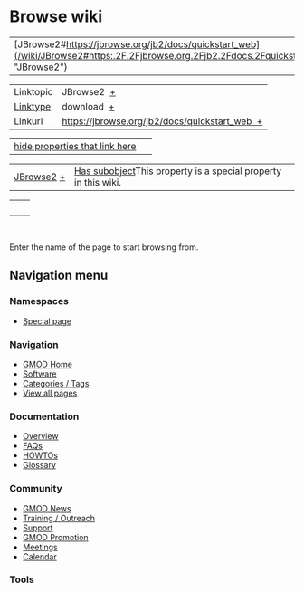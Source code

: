 



<span id="top"></span>




# <span dir="auto">Browse wiki</span>






|  |  |
|----|----|
| [JBrowse2#https://jbrowse.org/jb2/docs/quickstart_web](/wiki/JBrowse2#https:.2F.2Fjbrowse.org.2Fjb2.2Fdocs.2Fquickstart_web "JBrowse2") |  |

|  |  |
|----|----|
| Linktopic | <span class="smwb-value">JBrowse2  <span class="smwsearch">[+](/wiki/Special%253ASearchByProperty/Linktopic/JBrowse2 "Special%253ASearchByProperty/Linktopic/JBrowse2")</span></span> |
| [Linktype](/wiki/Property%253ALinktype "Property%253ALinktype") | <span class="smwb-value">download  <span class="smwsearch">[+](/wiki/Special%253ASearchByProperty/Linktype/download "Special%253ASearchByProperty/Linktype/download")</span></span> |
| Linkurl | <span class="smwb-value">https://jbrowse.org/jb2/docs/quickstart_web  <span class="smwsearch">[+](/wiki/Special%253ASearchByProperty/Linkurl/https:-2F-2Fjbrowse.org-2Fjb2-2Fdocs-2Fquickstart_web "Special%253ASearchByProperty/Linkurl/https:-2F-2Fjbrowse.org-2Fjb2-2Fdocs-2Fquickstart web")</span></span> |

<span id="smw_browse_incoming"></span>

|  |  |
|----|----|
| [hide properties that link here](/mediawiki/index.php?title=Special:Browse&offset=0&dir=out&article=JBrowse2%23https%253A%2F%2Fjbrowse.org%2Fjb2%2Fdocs%2Fquickstart_web)  |  |

|  |  |
|----|----|
| <span class="smwb-ivalue">[JBrowse2](/wiki/JBrowse2 "JBrowse2") <span class="smwbrowse">[+](/wiki/Special%253ABrowse/JBrowse2 "Special%253ABrowse/JBrowse2")</span></span> | <span class="smw-highlighter" data-type="1" state="inline" data-title="Property"><span class="smwbuiltin">[Has subobject](/wiki/Property%253AHas_subobject "Property:Has subobject")</span><span class="smwttcontent">This property is a special property in this wiki.</span></span> |

|     |     |
|-----|-----|
|     |     |

 

Enter the name of the page to start browsing from.  








## Navigation menu



### Namespaces

- <span id="ca-nstab-special">[Special
  page](/wiki/Special%253ABrowse/JBrowse2-23https%253A-2F-2Fjbrowse.org-2Fjb2-2Fdocs-2Fquickstart_web "This is a special page, you cannot edit the page itself")</span>






### Navigation



- <span id="n-GMOD-Home">[GMOD Home](/wiki/Main_Page)</span>
- <span id="n-Software">[Software](/wiki/GMOD_Components)</span>
- <span id="n-Categories-.2F-Tags">[Categories /
  Tags](/wiki/Categories)</span>
- <span id="n-View-all-pages">[View all
  pages](/wiki/Special:AllPages)</span>




### Documentation



- <span id="n-Overview">[Overview](/wiki/Overview)</span>
- <span id="n-FAQs">[FAQs](/wiki/Category%253AFAQ)</span>
- <span id="n-HOWTOs">[HOWTOs](/wiki/Category%253AHOWTO)</span>
- <span id="n-Glossary">[Glossary](/wiki/Glossary)</span>




### Community



- <span id="n-GMOD-News">[GMOD News](/wiki/GMOD_News)</span>
- <span id="n-Training-.2F-Outreach">[Training /
  Outreach](/wiki/Training_and_Outreach)</span>
- <span id="n-Support">[Support](/wiki/Support)</span>
- <span id="n-GMOD-Promotion">[GMOD
  Promotion](/wiki/GMOD_Promotion)</span>
- <span id="n-Meetings">[Meetings](/wiki/Meetings)</span>
- <span id="n-Calendar">[Calendar](/wiki/Calendar)</span>




### Tools












<!-- -->




